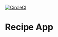 [![CircleCI](https://circleci.com/gh/boskodjokic/RecipeApp.svg?style=svg)](https://circleci.com/gh/boskodjokic/RecipeApp)

# Recipe App